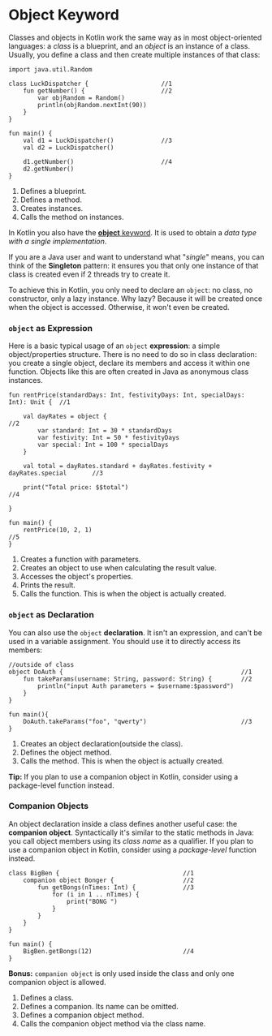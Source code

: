 # Object Keyword

Classes and objects in Kotlin work the same way as in most object-oriented languages: a *class* is a blueprint, and an *object* is an instance of a class. Usually, you define a class and then create multiple instances of that class:

```run-kotlin
import java.util.Random

class LuckDispatcher {                    //1 
    fun getNumber() {                     //2 
        var objRandom = Random()
        println(objRandom.nextInt(90))
    }
}

fun main() {
    val d1 = LuckDispatcher()             //3
    val d2 = LuckDispatcher()
    
    d1.getNumber()                        //4 
    d2.getNumber()
}
```

1. Defines a blueprint.
2. Defines a method.
3. Creates instances.
4. Calls the method on instances. 

In Kotlin you also have the [**object** keyword](https://kotlinlang.org/docs/reference/object-declarations.html). It is used to obtain a *data type with a single implementation*.

If you are a Java user and want to understand what "*single*" means, you can think of the **Singleton** pattern:
it ensures you that only one instance of that class is created even if 2 threads try to create it.

To achieve this in Kotlin, you only need to declare an `object`: no class, no constructor, only a lazy instance.
Why lazy? Because it will be created once when the object is accessed. Otherwise, it won't even be created.

### `object` as Expression

Here is a basic typical usage of an `object` **expression**: a simple object/properties structure.
There is no need to do so in class declaration: you create a single object, declare its members and access it within one function. 
Objects like this are often created in Java as anonymous class instances.

```run-kotlin
fun rentPrice(standardDays: Int, festivityDays: Int, specialDays: Int): Unit {  //1

    val dayRates = object {                                                     //2
        var standard: Int = 30 * standardDays
        var festivity: Int = 50 * festivityDays
        var special: Int = 100 * specialDays
    }

    val total = dayRates.standard + dayRates.festivity + dayRates.special       //3

    print("Total price: $$total")                                               //4

}

fun main() {
    rentPrice(10, 2, 1)                                                         //5
}
```

1. Creates a function with parameters.
2. Creates an object to use when calculating the result value.
3. Accesses the object's properties.
4. Prints the result.
5. Calls the function. This is when the object is actually created.

### `object` as Declaration

You can also use the `object` **declaration**. It isn't an expression, and can't be used in a variable assignment. You should use it to directly access its members:

```run-kotlin
//outside of class
object DoAuth {                                                 //1 
    fun takeParams(username: String, password: String) {        //2 
        println("input Auth parameters = $username:$password")
    }
}

fun main(){
    DoAuth.takeParams("foo", "qwerty")                          //3
}

```

1. Creates an object declaration(outside the class).
2. Defines the object method.
3. Calls the method. This is when the object is actually created.

**Tip:** If you plan to use a companion object in Kotlin, consider using a package-level function instead.

### Companion Objects

An object declaration inside a class defines another useful case: the **companion object**. 
Syntactically it's similar to the static methods in Java: you call object members using its *class name* as a qualifier.
If you plan to use a companion object in Kotlin, consider using a *package-level* function instead.  

```run-kotlin
class BigBen {                                  //1 
    companion object Bonger {                   //2
        fun getBongs(nTimes: Int) {             //3
            for (i in 1 .. nTimes) {
                print("BONG ")
            }
        }
    }
}

fun main() {
    BigBen.getBongs(12)                         //4
}
```
**Bonus:** `companion object` is only used inside the class and only one companion object is allowed.

1. Defines a class.
2. Defines a companion. Its name can be omitted.
3. Defines a companion object method.
4. Calls the companion object method via the class name.
